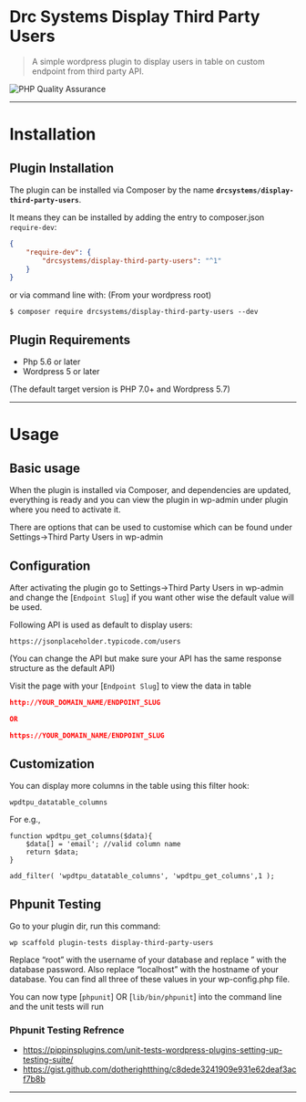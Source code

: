 # Drc Systems Display Third Party Users

> A simple wordpress plugin to display users in table on custom endpoint from third party API.

![PHP Quality Assurance](https://github.com/inpsyde/php-coding-standards/workflows/PHP%20Quality%20Assurance/badge.svg)

-------------

# Installation

## Plugin Installation

The plugin can be installed via Composer by the name **`drcsystems/display-third-party-users`**.

It means they can be installed by adding the entry to composer.json `require-dev`:

```json
{
    "require-dev": {
        "drcsystems/display-third-party-users": "^1"
    }
}
```

or via command line with: (From your wordpress root)

```shell
$ composer require drcsystems/display-third-party-users --dev
```

## Plugin Requirements

- Php 5.6 or later
- Wordpress 5 or later

(The default target version is PHP 7.0+ and Wordpress 5.7)

-------------

# Usage

## Basic usage

When the plugin is installed via Composer, and dependencies are updated, everything is
ready and you can view the plugin in wp-admin under plugin where you need to activate it.


There are options that can be used to customise which can be found under Settings->Third Party Users in wp-admin


## Configuration

After activating the plugin go to Settings->Third Party Users in wp-admin and change the  [`Endpoint Slug`] if you want other wise the default value will be used.

Following API is used as default to display users: 

```shell
https://jsonplaceholder.typicode.com/users
```

(You can change the API but make sure your API has the same response structure as the default API)

Visit the page with your [`Endpoint Slug`] to view the data in table

```json
http://YOUR_DOMAIN_NAME/ENDPOINT_SLUG

OR

https://YOUR_DOMAIN_NAME/ENDPOINT_SLUG
```

## Customization

You can display more columns in the table using this filter hook:

```shell
wpdtpu_datatable_columns
```

For e.g.,

```shell
function wpdtpu_get_columns($data){
	$data[] = 'email'; //valid column name
	return $data;
}

add_filter( 'wpdtpu_datatable_columns', 'wpdtpu_get_columns',1 );
```

## Phpunit Testing

Go to your plugin dir, run this command:

```shell
wp scaffold plugin-tests display-third-party-users
```

Replace “root” with the username of your database and replace ” with the database password. Also replace “localhost” with the hostname of your database. You can find all three of these values in your wp-config.php file.

You can now type [`phpunit`] OR [`lib/bin/phpunit`] into the command line and the unit tests will run

### Phpunit Testing Refrence

- https://pippinsplugins.com/unit-tests-wordpress-plugins-setting-up-testing-suite/
- https://gist.github.com/dotherightthing/c8dede3241909e931e62deaf3acf7b8b

-------------